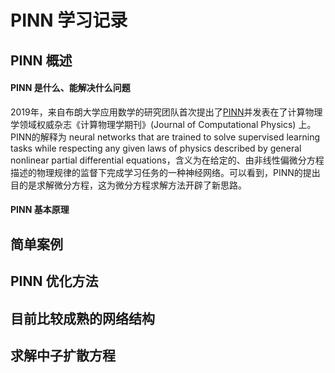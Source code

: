 # PINN 学习记录
## PINN 概述
#### PINN 是什么、能解决什么问题
2019年，来自布朗大学应用数学的研究团队首次提出了[PINN](https://www.sciencedirect.com/science/article/pii/S0021999118307125/pdfft?md5=089ff261bda4a8795ae8b0cd73dcd9d4&pid=1-s2.0-S0021999118307125-main.pdf)并发表在了计算物理学领域权威杂志《计算物理学期刊》(Journal of Computational Physics) 上。
PINN的解释为 neural networks that are trained to solve supervised learning tasks while respecting any given laws of physics described by general nonlinear partial differential equations，含义为在给定的、由非线性偏微分方程描述的物理规律的监督下完成学习任务的一种神经网络。可以看到，PINN的提出目的是求解微分方程，这为微分方程求解方法开辟了新思路。
#### PINN 基本原理
## 简单案例
## PINN 优化方法
## 目前比较成熟的网络结构
## 求解中子扩散方程
